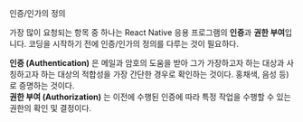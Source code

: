 인증/인가의 정의

가장 많이 요청되는 항목 중 하나는 React Native 응용 프로그램의 **인증**과 **권한 부여**입니다.
코딩을 시작하기 전에 인증/인가의 정의를 다루는 것이 필요하다.

**인증 (Authentication)** 은 메일과 암호의 도움을 받아 그가 가장하고자 하는 대상과 사칭하고자 하는 대상의 적합성을 가장 간단한 경우로 확인하는 것이다. 홍채색, 음성 등)로 증명하는 것이다.  
**권한 부여 (Authorization)** 는 이전에 수행된 인증에 따라 특정 작업을 수행할 수 있는 권한의 확인 및 결정이다.
<!--stackedit_data:
eyJoaXN0b3J5IjpbLTcwNDkzNTQyNl19
-->